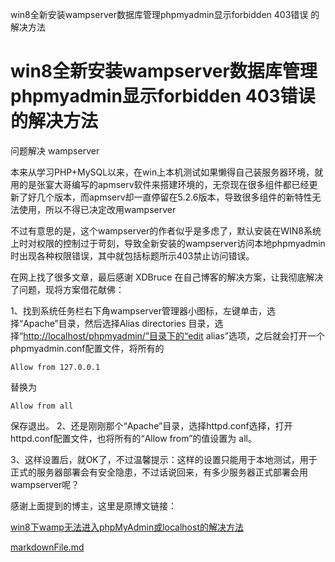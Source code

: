 win8全新安装wampserver数据库管理phpmyadmin显示forbidden 403错误 的解决方法

# win8全新安装wampserver数据库管理phpmyadmin显示forbidden 403错误 的解决方法

问题解决
wampserver

本来从学习PHP+MySQL以来，在win上本机测试如果懒得自己装服务器环境，就用的是张宴大哥编写的apmserv软件来搭建环境的，无奈现在很多组件都已经更新了好几个版本，而apmserv却一直停留在5.2.6版本，导致很多组件的新特性无法使用，所以不得已决定改用wampserver

不过有意思的是，这个wampserver的作者似乎是多虑了，默认安装在WIN8系统上时对权限的控制过于苛刻，导致全新安装的wampserver访问本地phpmyadmin时出现各种权限错误，其中就包括标题所示403禁止访问错误。

在网上找了很多文章，最后感谢 XDBruce 在自己博客的解决方案，让我彻底解决了问题，现将方案借花献佛：

1、找到系统任务栏右下角wampserver管理器小图标，左键单击，选择“Apache”目录，然后选择Alias directories 目录，选择“[http://localhost/phpmyadmin/”目录下的“edit](http://localhost/phpmyadmin/%E2%80%9D%E7%9B%AE%E5%BD%95%E4%B8%8B%E7%9A%84%E2%80%9Cedit) alias”选项，之后就会打开一个phpmyadmin.conf配置文件，将所有的

	Allow from 127.0.0.1

替换为

	Allow from all

保存退出。
2、还是刚刚那个“Apache”目录，选择httpd.conf选择，打开httpd.conf配置文件，也将所有的“Allow from”的值设置为 all。

3、这样设置后，就OK了，不过温馨提示：这样的设置只能用于本地测试，用于正式的服务器部署会有安全隐患，不过话说回来，有多少服务器正式部署会用wampserver呢？

感谢上面提到的博主，这里是原博文链接：

[win8下wamp无法进入phpMyAdmin或localhost的解决方法](http://blog.sina.com.cn/s/blog_6db312f1010194rt.html%20%E2%80%9Cwin8%E4%B8%8Bwamp%E6%97%A0%E6%B3%95%E8%BF%9B%E5%85%A5phpMyAdmin%E6%88%96localhost%E7%9A%84%E8%A7%A3%E5%86%B3%E6%96%B9%E6%B3%95%E2%80%9D)

[markdownFile.md](../_resources/d0f9917f49b3c681cd28e9b308a6eaad.bin)